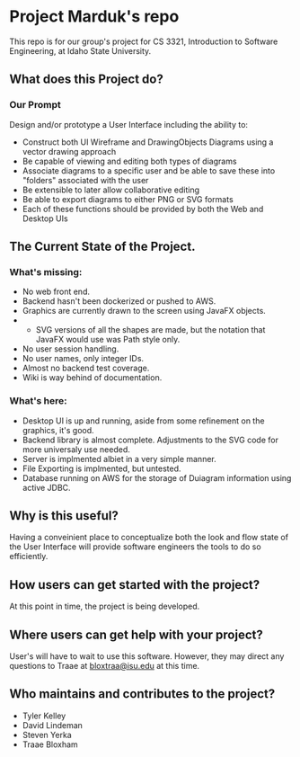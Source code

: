 # Project Marduk's repo

This repo is for our group's project for CS 3321, Introduction to Software Engineering, at Idaho State University.

## What does this Project do?
### Our Prompt 
Design and/or prototype a User Interface including the ability to:
- Construct both UI Wireframe and DrawingObjects Diagrams using a vector drawing approach
- Be capable of viewing and editing both types of diagrams
- Associate diagrams to a specific user and be able to save these into "folders" associated with the user
- Be extensible to later allow collaborative editing
- Be able to export diagrams to either PNG or SVG formats
- Each of these functions should be provided by both the Web and Desktop UIs

## The Current State of the Project.
### What's missing:
- No web front end.
- Backend hasn't been dockerized or pushed to AWS.
- Graphics are currently drawn to the screen using JavaFX objects. 
- - SVG versions of all the shapes are made, but the notation that JavaFX would use was Path style only.
- No user session handling.
- No user names, only integer IDs.
- Almost no backend test coverage.
- Wiki is way behind of documentation.

### What's here:
- Desktop UI is up and running, aside from some refinement on the graphics, it's good.
- Backend library is almost complete. Adjustments to the SVG code for more universaly use needed.
- Server is implmented albiet in a very simple manner.
- File Exporting is implmented, but untested.
- Database running on AWS for the storage of Duiagram information using active JDBC.



## Why is this useful?

Having a conveinient place to conceptualize both the look and flow state of the User Interface will provide software engineers the tools to do so efficiently.

## How users can get started with the project?

At this point in time, the project is being developed. 

## Where users can get help with your project?

User's will have to wait to use this software. However, they may direct any questions to Traae at bloxtraa@isu.edu at this time.

## Who maintains and contributes to the project?

- Tyler Kelley
- David Lindeman
- Steven Yerka
- Traae Bloxham
